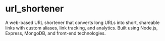 # url_shortener
A web-based URL shortener that converts long URLs into short, shareable links with custom aliases, link tracking, and analytics. Built using Node.js, Express, MongoDB, and front-end technologies.
